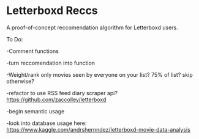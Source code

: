 # Letterboxd Reccs

A proof-of-concept reccomendation algorithm for Letterboxd users.

To Do:

-Comment functions

-turn reccomendation into function

-Weight/rank only movies seen by everyone on your list? 75% of list? skip otherwise?

-refactor to use RSS feed diary scraper api? https://github.com/zaccolley/letterboxd

-begin semantic usage

-look into database usage here: https://www.kaggle.com/andrshernndez/letterboxd-movie-data-analysis
